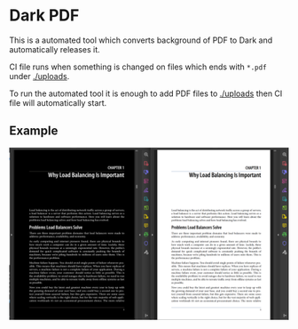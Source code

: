 # Dark PDF 

This is a automated tool which converts background of PDF to Dark and automatically releases it. 

CI file runs when something is changed on files which ends with `*.pdf` under [./uploads](./uploads). 

To run the automated tool it is enough to add PDF files to [./uploads](./uploads) then CI file will automatically start. 


## Example 

![](.github/images/readme_pic.png)
 
 
 